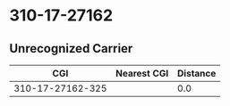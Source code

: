 # 310-17-27162
## Unrecognized Carrier


| CGI | Nearest CGI | Distance |
|-----|-------------|----------|
| 310-17-27162-325 |  | 0.0 |
